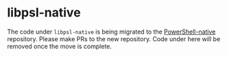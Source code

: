 # libpsl-native

The code under `libpsl-native` is being migrated to the [PowerShell-native](https://github.com/PowerShell/PowerShell-native) repository.
Please make PRs to the new repository.
Code under here will be removed once the move is complete.
